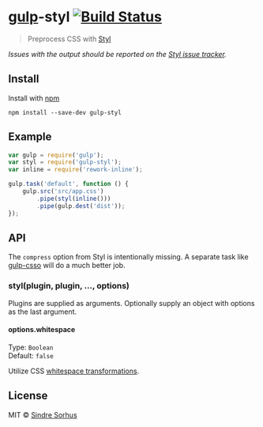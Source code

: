 # [gulp](https://github.com/wearefractal/gulp)-styl [![Build Status](https://secure.travis-ci.org/sindresorhus/gulp-styl.png?branch=master)](http://travis-ci.org/sindresorhus/gulp-styl)

> Preprocess CSS with [Styl](https://github.com/visionmedia/styl)

*Issues with the output should be reported on the [Styl issue tracker](https://github.com/visionmedia/styl/issues).*


## Install

Install with [npm](https://npmjs.org/package/gulp-styl)

```
npm install --save-dev gulp-styl
```


## Example

```js
var gulp = require('gulp');
var styl = require('gulp-styl');
var inline = require('rework-inline');

gulp.task('default', function () {
	gulp.src('src/app.css')
		.pipe(styl(inline()))
		.pipe(gulp.dest('dist'));
});
```


## API

The `compress` option from Styl is intentionally missing. A separate task like [gulp-csso](https://github.com/ben-eb/gulp-csso) will do a much better job.

### styl(plugin, plugin, ..., options)

Plugins are supplied as arguments.
Optionally supply an object with options as the last argument.

#### options.whitespace

Type: `Boolean`  
Default: `false`

Utilize CSS [whitespace transformations](https://github.com/visionmedia/styl#whitespace-significant-syntax).


## License

MIT © [Sindre Sorhus](http://sindresorhus.com)
